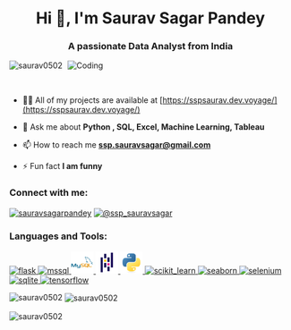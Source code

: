 <h1 align="center">Hi 👋, I'm Saurav Sagar Pandey</h1>
<h3 align="center">A passionate Data Analyst from India</h3>
<img align="right" alt="Coding" width="400" src="https://www.caxsol.com/assets/img/data-analysis.gif">

<p align="left"> <img src="https://komarev.com/ghpvc/?username=saurav0502&label=Profile%20views&color=0e75b6&style=flat" alt="saurav0502" /> </p>

<p align="left"> <a href="https://twitter.com/" target="blank"><img src="https://img.shields.io/twitter/follow/?logo=twitter&style=for-the-badge" alt="" /></a> </p>

- 👨‍💻 All of my projects are available at [https://sspsaurav.dev.voyage/](https://sspsaurav.dev.voyage/)

- 💬 Ask me about **Python , SQL, Excel, Machine Learning, Tableau**

- 📫 How to reach me **ssp.sauravsagar@gmail.com**

- ⚡ Fun fact **I am funny**

<h3 align="left">Connect with me:</h3>
<p align="left">
<a href="https://kaggle.com/sauravsagarpandey" target="blank"><img align="center" src="https://raw.githubusercontent.com/rahuldkjain/github-profile-readme-generator/master/src/images/icons/Social/kaggle.svg" alt="sauravsagarpandey" height="30" width="40" /></a>
<a href="https://www.hackerrank.com/@ssp_sauravsagar" target="blank"><img align="center" src="https://raw.githubusercontent.com/rahuldkjain/github-profile-readme-generator/master/src/images/icons/Social/hackerrank.svg" alt="@ssp_sauravsagar" height="30" width="40" /></a>
</p>

<h3 align="left">Languages and Tools:</h3>
<p align="left"> <a href="https://flask.palletsprojects.com/" target="_blank" rel="noreferrer"> <img src="https://www.vectorlogo.zone/logos/pocoo_flask/pocoo_flask-icon.svg" alt="flask" width="40" height="40"/> </a> <a href="https://www.microsoft.com/en-us/sql-server" target="_blank" rel="noreferrer"> <img src="https://www.svgrepo.com/show/303229/microsoft-sql-server-logo.svg" alt="mssql" width="40" height="40"/> </a> <a href="https://www.mysql.com/" target="_blank" rel="noreferrer"> <img src="https://raw.githubusercontent.com/devicons/devicon/master/icons/mysql/mysql-original-wordmark.svg" alt="mysql" width="40" height="40"/> </a> <a href="https://pandas.pydata.org/" target="_blank" rel="noreferrer"> <img src="https://raw.githubusercontent.com/devicons/devicon/2ae2a900d2f041da66e950e4d48052658d850630/icons/pandas/pandas-original.svg" alt="pandas" width="40" height="40"/> </a> <a href="https://www.python.org" target="_blank" rel="noreferrer"> <img src="https://raw.githubusercontent.com/devicons/devicon/master/icons/python/python-original.svg" alt="python" width="40" height="40"/> </a> <a href="https://scikit-learn.org/" target="_blank" rel="noreferrer"> <img src="https://upload.wikimedia.org/wikipedia/commons/0/05/Scikit_learn_logo_small.svg" alt="scikit_learn" width="40" height="40"/> </a> <a href="https://seaborn.pydata.org/" target="_blank" rel="noreferrer"> <img src="https://seaborn.pydata.org/_images/logo-mark-lightbg.svg" alt="seaborn" width="40" height="40"/> </a> <a href="https://www.selenium.dev" target="_blank" rel="noreferrer"> <img src="https://raw.githubusercontent.com/detain/svg-logos/780f25886640cef088af994181646db2f6b1a3f8/svg/selenium-logo.svg" alt="selenium" width="40" height="40"/> </a> <a href="https://www.sqlite.org/" target="_blank" rel="noreferrer"> <img src="https://www.vectorlogo.zone/logos/sqlite/sqlite-icon.svg" alt="sqlite" width="40" height="40"/> </a> <a href="https://www.tensorflow.org" target="_blank" rel="noreferrer"> <img src="https://www.vectorlogo.zone/logos/tensorflow/tensorflow-icon.svg" alt="tensorflow" width="40" height="40"/> </a> </p>

<p><img align="left" src="https://github-readme-stats.vercel.app/api/top-langs?username=saurav0502&show_icons=true&locale=en&layout=compact" alt="saurav0502" /></p>

<p>&nbsp;<img align="center" src="https://github-readme-stats.vercel.app/api?username=saurav0502&show_icons=true&locale=en" alt="saurav0502" /></p>

<p><img align="center" src="https://github-readme-streak-stats.herokuapp.com/?user=saurav0502&" alt="saurav0502" /></p>

